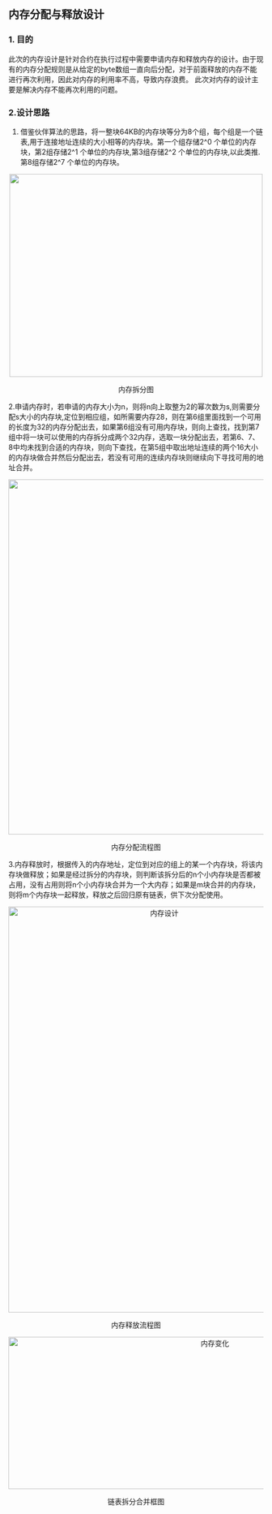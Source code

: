 ## 内存分配与释放设计

### 1. 目的
 
此次的内存设计是针对合约在执行过程中需要申请内存和释放内存的设计。由于现有的内存分配规则是从给定的byte数组一直向后分配，对于前面释放的内存不能进行再次利用，因此对内存的利用率不高，导致内存浪费。 此次对内存的设计主要是解决内存不能再次利用的问题。


### 2.设计思路

1. 借鉴伙伴算法的思路，将一整块64KB的内存块等分为8个组，每个组是一个链表,用于连接地址连续的大小相等的内存块。第一个组存储2^0 个单位的内存块，第2组存储2^1 个单位的内存块,第3组存储2^2 个单位的内存块,以此类推.第8组存储2^7 个单位的内存块。


<div align=center>
<img src="http://192.168.9.66/Juzix-Platon/Platon-doc/raw/develop/images/memory/memory.png" width = "500" height = "400"/>
<p>内存拆分图</p>
</div>



2.申请内存时，若申请的内存大小为n，则将n向上取整为2的幂次数为s,则需要分配s大小的内存块,定位到相应组，如所需要内存28，则在第6组里面找到一个可用的长度为32的内存分配出去，如果第6组没有可用内存块，则向上查找，找到第7组中将一块可以使用的内存拆分成两个32内存，选取一块分配出去，若第6、7、8中均未找到合适的内存块，则向下查找，在第5组中取出地址连续的两个16大小的内存块做合并然后分配出去，若没有可用的连续内存块则继续向下寻找可用的地址合并。


<div align=center>
<img src="http://192.168.9.66/Juzix-Platon/Platon-doc/raw/develop/images/memory/melloc.png" width = "800" height = "700" />
<p>内存分配流程图</p>
</div>



3.内存释放时，根据传入的内存地址，定位到对应的组上的某一个内存块，将该内存块做释放；如果是经过拆分的内存块，则判断该拆分后的n个小内存块是否都被占用，没有占用则将n个小内存块合并为一个大内存；如果是m块合并的内存块，则将m个内存块一起释放，释放之后回归原有链表，供下次分配使用。


<div align=center>
<img src="http://192.168.9.66/Juzix-Platon/Platon-doc/raw/develop/images/memory/free.png" width = "600" height = "800" alt="内存设计"/>
<p>内存释放流程图</p>
</div>





<div align=center>
<img src="http://192.168.9.66/Juzix-Platon/Platon-doc/raw/develop/images/memory/melloc-free.png" width = "800" height = "300" alt="内存变化"/>
<p>链表拆分合并框图</p>
</div>



